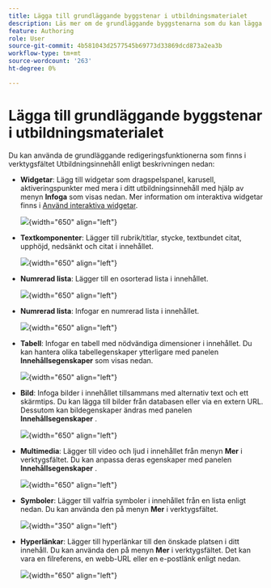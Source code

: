 ```yaml
---
title: Lägga till grundläggande byggstenar i utbildningsmaterialet
description: Läs mer om de grundläggande byggstenarna som du kan lägga till i ditt utbildningsinnehåll i Utbildning och Utbildning
feature: Authoring
role: User
source-git-commit: 4b581043d2577545b69773d33869dcd873a2ea3b
workflow-type: tm+mt
source-wordcount: '263'
ht-degree: 0%

---
```


# Lägga till grundläggande byggstenar i utbildningsmaterialet

Du kan använda de grundläggande redigeringsfunktionerna som finns i verktygsfältet Utbildningsinnehåll enligt beskrivningen nedan:

- **Widgetar**: Lägg till widgetar som dragspelspanel, karusell, aktiveringspunkter med mera i ditt utbildningsinnehåll med hjälp av menyn **Infoga** som visas nedan. Mer information om interaktiva widgetar finns i [Använd interaktiva widgetar](./lc-widgets.md).

  ![](assets/widgets-learning-content.png){width="650" align="left"}

- **Textkomponenter**: Lägger till rubrik/titlar, stycke, textbundet citat, upphöjd, nedsänkt och citat i innehållet.

  ![](assets/text-learning-content.png){width="650" align="left"}

- **Numrerad lista**: Lägger till en osorterad lista i innehållet.

  ![](assets/unordered-list.png){width="650" align="left"}

- **Numrerad lista**: Infogar en numrerad lista i innehållet.

  ![](assets/ordered-list.png){width="650" align="left"}

- **Tabell**: Infogar en tabell med nödvändiga dimensioner i innehållet. Du kan hantera olika tabellegenskaper ytterligare med panelen **Innehållsegenskaper** som visas nedan.

  ![](assets/table-learning-content.png){width="650" align="left"}

- **Bild**: Infoga bilder i innehållet tillsammans med alternativ text och ett skärmtips. Du kan lägga till bilder från databasen eller via en extern URL. Dessutom kan bildegenskaper ändras med panelen **Innehållsegenskaper** .

  ![](assets/image-learning-content.png){width="650" align="left"}

- **Multimedia**: Lägger till video och ljud i innehållet från menyn **Mer** i verktygsfältet. Du kan anpassa deras egenskaper med panelen **Innehållsegenskaper** .

  ![](assets/video-learning-content.png){width="650" align="left"}

- **Symboler**: Lägger till valfria symboler i innehållet från en lista enligt nedan. Du kan använda den på menyn **Mer** i verktygsfältet.

  ![](assets/symbol-learning-content.png){width="350" align="left"}


- **Hyperlänkar**: Lägger till hyperlänkar till den önskade platsen i ditt innehåll. Du kan använda den på menyn **Mer** i verktygsfältet. Det kan vara en filreferens, en webb-URL eller en e-postlänk enligt nedan.

  ![](assets/hyperlink-learning-content.png){width="650" align="left"}


